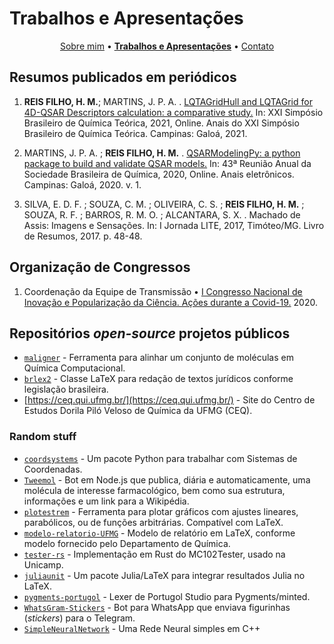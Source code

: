 # Trabalhos e Apresentações
<div style="text-align:center;">
<a href="/bio">Sobre mim</a> &bull;
<a href="/works"><b>Trabalhos e Apresentações</b></a> &bull;
<a href="/contact">Contato</a>
</div>

## Resumos publicados em periódicos

1. **REIS FILHO, H. M.**; MARTINS, J. P. A. . [LQTAGridHull and LQTAGrid for 4D-QSAR Descriptors calculation: a comparative study.](https://proceedings.science/sbqt-2021/trabalhos/lqtagridhull-and-lqtagrid-for-4d-qsar-descriptors-calculation-a-comparative-stud?lang=pt-br) In: XXI Simpósio Brasileiro de Química Teórica, 2021, Online. Anais do XXI Simpósio Brasileiro de Química Teórica. Campinas: Galoá, 2021.

2.  MARTINS, J. P. A. ; **REIS FILHO, H. M.** . [QSARModelingPy: a python package to build and validate QSAR models.](https://proceedings.science/rasbq-2020/papers/qsarmodelingpy-a-python-package-to-build-and-validate-qsar-models?lang=en) In: 43ª Reunião Anual da Sociedade Brasileira de Química, 2020, Online. Anais eletrônicos. Campinas: Galoá, 2020. v. 1.

3.  SILVA, E. D. F. ; SOUZA, C. M. ; OLIVEIRA, C. S. ; **REIS FILHO, H. M.** ; SOUZA, R. F. ; BARROS, R. M. O. ; ALCANTARA, S. X. . Machado de Assis: Imagens e Sensações. In: I Jornada LITE, 2017, Timóteo/MG. Livro de Resumos, 2017. p. 48-48.


## Organização de Congressos

1. Coordenação da Equipe de Transmissão &bull; [I Congresso Nacional de Inovação e Popularização da Ciência. Ações durante a Covid-19.](https://repositorio.ufmg.br/bitstream/1843/50717/1/I%20Congresso%20Nacional%20de%20Inova%C3%A7%C3%A3o%20e%20Populariza%C3%A7%C3%A3o%20da%20Ci%C3%AAncia%20a%C3%A7%C3%B5es%20durante%20a%20covid-19.pdf) 2020.


## Repositórios _open-source_ projetos públicos

- [`maligner`](https://github.com/hellmrf/maligner) - Ferramenta para alinhar um conjunto de moléculas em Química Computacional.
- [`brlex2`](https://github.com/hellmrf/brlex2) - Classe LaTeX para redação de textos jurídicos conforme legislação brasileira.
- [https://ceq.qui.ufmg.br/](https://ceq.qui.ufmg.br/) - Site do Centro de Estudos Dorila Piló Veloso de Química da UFMG (CEQ).

### Random stuff
- [`coordsystems`](https://github.com/hellmrf/coordsystems) - Um pacote Python para trabalhar com Sistemas de Coordenadas.
- [`Tweemol`](https://github.com/hellmrf/Tweemol) - Bot em Node.js que publica, diária e automaticamente, uma molécula de interesse farmacológico, bem como sua estrutura, informações e um link para a Wikipédia.
- [`plotestrem`](https://github.com/hellmrf/plotestrem) - Ferramenta para plotar gráficos com ajustes lineares, parabólicos, ou de funções arbitrárias. Compatível com LaTeX.
- [`modelo-relatorio-UFMG`](https://github.com/hellmrf/modelo-relatorio-UFMG) - Modelo de relatório em LaTeX, conforme modelo fornecido pelo Departamento de Química.
- [`tester-rs`](https://github.com/hellmrf/tester-rs) - Implementação em Rust do MC102Tester, usado na Unicamp.
- [`juliaunit`](https://github.com/hellmrf/juliaunit) - Um pacote Julia/LaTeX para integrar resultados Julia no LaTeX.
- [`pygments-portugol`](https://github.com/hellmrf/pygments-portugol) - Lexer de Portugol Studio para Pygments/minted.
- [`WhatsGram-Stickers`](https://github.com/hellmrf/WhatsGram-Stickers) - Bot para WhatsApp que enviava figurinhas (_stickers_) para o Telegram.
- [`SimpleNeuralNetwork`](https://github.com/hellmrf/SimpleNeuralNetwork) - Uma Rede Neural simples em C++
